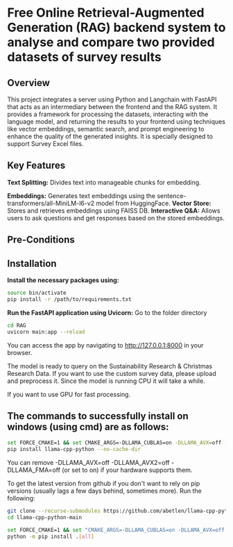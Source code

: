# Free Online Retrieval-Augmented Generation (RAG) backend system to analyse and compare two provided datasets of survey results

## Overview
This project integrates a server using Python and Langchain with FastAPI that acts as an intermediary between the frontend and the RAG system. It provides a framework for processing the datasets, interacting with the language model, and returning the results to your frontend using techniques like vector embeddings, semantic search, and prompt engineering to enhance the quality of the generated insights. 
It is specially designed to support Survey Excel files.

## Key Features
**Text Splitting:** Divides text into manageable chunks for embedding.

**Embeddings:** Generates text embeddings using the sentence-transformers/all-MiniLM-l6-v2 model from HuggingFace.
**Vector Store:** Stores and retrieves embeddings using FAISS DB.
**Interactive Q&A:** Allows users to ask questions and get responses based on the stored embeddings.

## Pre-Conditions
## Installation

**Install the necessary packages using:**
```bash
source bin/activate
pip install -r /path/to/requirements.txt
```

**Run the FastAPI application using Uvicorn:**
Go to the folder directory
```bash
cd RAG
uvicorn main:app --reload
```
You can access the app by navigating to http://127.0.0.1:8000 in your browser.



The model is ready to query on the Sustainability Research & Christmas Research Data.
If you want to use the custom survey data, please upload and preprocess it.
Since the model is running CPU it will take a while.

If you want to use GPU for fast processing.

## The commands to successfully install on windows (using cmd) are as follows:

```bash
set FORCE_CMAKE=1 && set CMAKE_ARGS=-DLLAMA_CUBLAS=on -DLLAMA_AVX=off -DLLAMA_AVX2=off -DLLAMA_FMA=off
pip install llama-cpp-python --no-cache-dir
```

You can remove -DLLAMA_AVX=off -DLLAMA_AVX2=off -DLLAMA_FMA=off (or set to on) if your hardware supports them.

To get the latest version from github if you don't want to rely on pip versions (usually lags a few days behind, sometimes more).
Run the following:
```bash
git clone --recurse-submodules https://github.com/abetlen/llama-cpp-python.git llama-cpp-python-main
cd llama-cpp-python-main

set FORCE_CMAKE=1 && set "CMAKE_ARGS=-DLLAMA_CUBLAS=on -DLLAMA_AVX=off -DLLAMA_AVX2=off -DLLAMA_FMA=off"
python -m pip install .[all]
```
